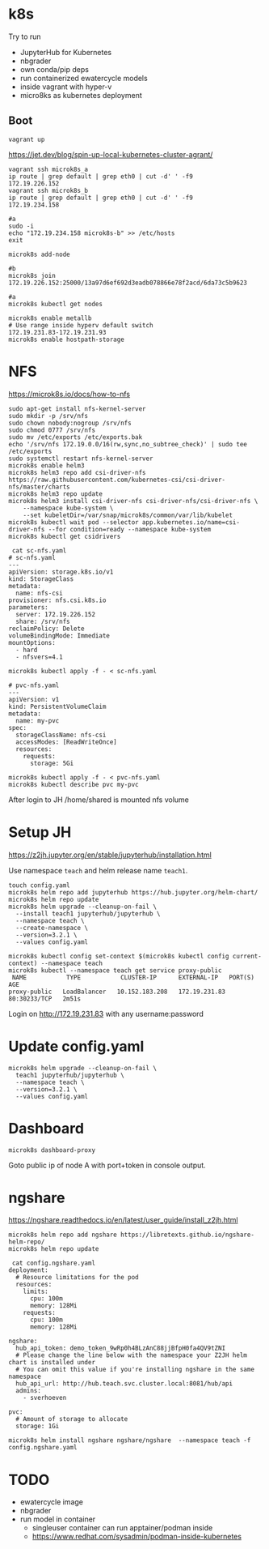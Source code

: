 # k8s

Try to run
- JupyterHub for Kubernetes
- nbgrader
- own conda/pip deps
- run containerized ewatercycle models
- inside vagrant with hyper-v
- micro8ks as kubernetes deployment

## Boot

```shell
vagrant up
```

https://jet.dev/blog/spin-up-local-kubernetes-cluster-agrant/

```
vagrant ssh microk8s_a
ip route | grep default | grep eth0 | cut -d' ' -f9
172.19.226.152
vagrant ssh microk8s_b
ip route | grep default | grep eth0 | cut -d' ' -f9
172.19.234.158

#a
sudo -i
echo "172.19.234.158 microk8s-b" >> /etc/hosts
exit

microk8s add-node

#b
microk8s join 172.19.226.152:25000/13a97d6ef692d3eadb078866e78f2acd/6da73c5b9623

#a
microk8s kubectl get nodes

microk8s enable metallb
# Use range inside hyperv default switch
172.19.231.83-172.19.231.93
microk8s enable hostpath-storage
```
# NFS

https://microk8s.io/docs/how-to-nfs

```
sudo apt-get install nfs-kernel-server
sudo mkdir -p /srv/nfs
sudo chown nobody:nogroup /srv/nfs
sudo chmod 0777 /srv/nfs
sudo mv /etc/exports /etc/exports.bak
echo '/srv/nfs 172.19.0.0/16(rw,sync,no_subtree_check)' | sudo tee /etc/exports
sudo systemctl restart nfs-kernel-server
microk8s enable helm3
microk8s helm3 repo add csi-driver-nfs https://raw.githubusercontent.com/kubernetes-csi/csi-driver-nfs/master/charts
microk8s helm3 repo update
microk8s helm3 install csi-driver-nfs csi-driver-nfs/csi-driver-nfs \
    --namespace kube-system \
    --set kubeletDir=/var/snap/microk8s/common/var/lib/kubelet
microk8s kubectl wait pod --selector app.kubernetes.io/name=csi-driver-nfs --for condition=ready --namespace kube-system
microk8s kubectl get csidrivers
```

```
 cat sc-nfs.yaml
# sc-nfs.yaml
---
apiVersion: storage.k8s.io/v1
kind: StorageClass
metadata:
  name: nfs-csi
provisioner: nfs.csi.k8s.io
parameters:
  server: 172.19.226.152
  share: /srv/nfs
reclaimPolicy: Delete
volumeBindingMode: Immediate
mountOptions:
  - hard
  - nfsvers=4.1
```

```
microk8s kubectl apply -f - < sc-nfs.yaml
```

```
# pvc-nfs.yaml
---
apiVersion: v1
kind: PersistentVolumeClaim
metadata:
  name: my-pvc
spec:
  storageClassName: nfs-csi
  accessModes: [ReadWriteOnce]
  resources:
    requests:
      storage: 5Gi
```

```
microk8s kubectl apply -f - < pvc-nfs.yaml
microk8s kubectl describe pvc my-pvc
```

After login to JH /home/shared is mounted nfs volume

# Setup JH

https://z2jh.jupyter.org/en/stable/jupyterhub/installation.html

Use namespace `teach` and helm release name `teach1`.

```
touch config.yaml
microk8s helm repo add jupyterhub https://hub.jupyter.org/helm-chart/
microk8s helm repo update
microk8s helm upgrade --cleanup-on-fail \
  --install teach1 jupyterhub/jupyterhub \
  --namespace teach \
  --create-namespace \
  --version=3.2.1 \
  --values config.yaml

microk8s kubectl config set-context $(microk8s kubectl config current-context) --namespace teach
microk8s kubectl --namespace teach get service proxy-public
 NAME           TYPE           CLUSTER-IP      EXTERNAL-IP   PORT(S)        AGE
proxy-public   LoadBalancer   10.152.183.208   172.19.231.83   80:30233/TCP   2m51s
```

Login on http://172.19.231.83 with any username:password

# Update config.yaml


```
microk8s helm upgrade --cleanup-on-fail \
  teach1 jupyterhub/jupyterhub \
  --namespace teach \
  --version=3.2.1 \
  --values config.yaml
```

# Dashboard

```
microk8s dashboard-proxy
```

Goto public ip of node A with port+token in console output.

# ngshare

https://ngshare.readthedocs.io/en/latest/user_guide/install_z2jh.html

```
microk8s helm repo add ngshare https://libretexts.github.io/ngshare-helm-repo/
microk8s helm repo update
```

```
 cat config.ngshare.yaml
deployment:
  # Resource limitations for the pod
  resources:
    limits:
      cpu: 100m
      memory: 128Mi
    requests:
      cpu: 100m
      memory: 128Mi

ngshare:
  hub_api_token: demo_token_9wRp0h4BLzAnC88jjBfpH0fa4QV9tZNI
  # Please change the line below with the namespace your Z2JH helm chart is installed under
  # You can omit this value if you're installing ngshare in the same namespace
  hub_api_url: http://hub.teach.svc.cluster.local:8081/hub/api
  admins:
    - sverhoeven

pvc:
  # Amount of storage to allocate
  storage: 1Gi
  ```

```
microk8s helm install ngshare ngshare/ngshare  --namespace teach -f  config.ngshare.yaml
```

# TODO

- ewatercycle image
- nbgrader
- run model in container
  - singleuser container can run apptainer/podman inside
  - https://www.redhat.com/sysadmin/podman-inside-kubernetes